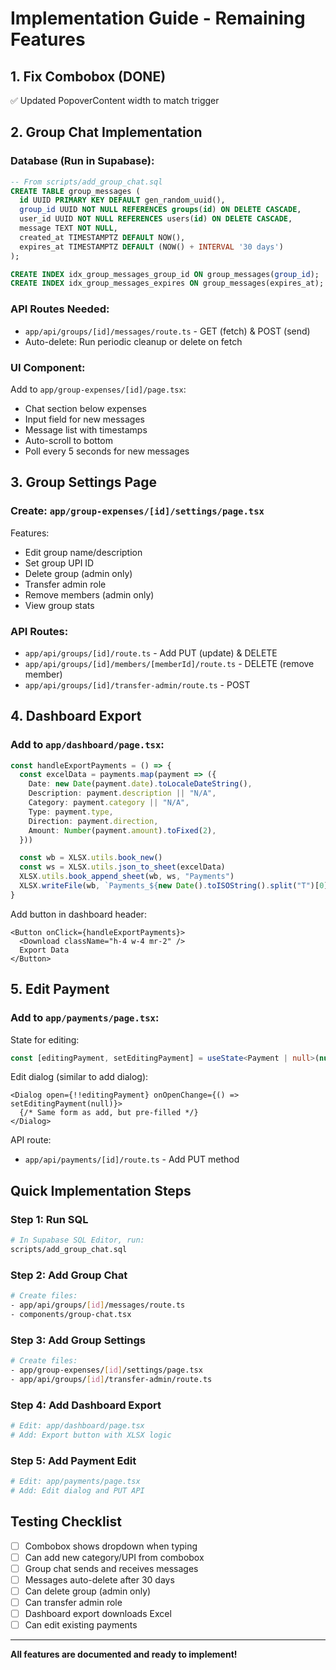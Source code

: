 # Implementation Guide - Remaining Features

## 1. Fix Combobox (DONE)
✅ Updated PopoverContent width to match trigger

## 2. Group Chat Implementation

### Database (Run in Supabase):
```sql
-- From scripts/add_group_chat.sql
CREATE TABLE group_messages (
  id UUID PRIMARY KEY DEFAULT gen_random_uuid(),
  group_id UUID NOT NULL REFERENCES groups(id) ON DELETE CASCADE,
  user_id UUID NOT NULL REFERENCES users(id) ON DELETE CASCADE,
  message TEXT NOT NULL,
  created_at TIMESTAMPTZ DEFAULT NOW(),
  expires_at TIMESTAMPTZ DEFAULT (NOW() + INTERVAL '30 days')
);

CREATE INDEX idx_group_messages_group_id ON group_messages(group_id);
CREATE INDEX idx_group_messages_expires ON group_messages(expires_at);
```

### API Routes Needed:
- `app/api/groups/[id]/messages/route.ts` - GET (fetch) & POST (send)
- Auto-delete: Run periodic cleanup or delete on fetch

### UI Component:
Add to `app/group-expenses/[id]/page.tsx`:
- Chat section below expenses
- Input field for new messages
- Message list with timestamps
- Auto-scroll to bottom
- Poll every 5 seconds for new messages

## 3. Group Settings Page

### Create: `app/group-expenses/[id]/settings/page.tsx`

Features:
- Edit group name/description
- Set group UPI ID
- Delete group (admin only)
- Transfer admin role
- Remove members (admin only)
- View group stats

### API Routes:
- `app/api/groups/[id]/route.ts` - Add PUT (update) & DELETE
- `app/api/groups/[id]/members/[memberId]/route.ts` - DELETE (remove member)
- `app/api/groups/[id]/transfer-admin/route.ts` - POST

## 4. Dashboard Export

### Add to `app/dashboard/page.tsx`:

```typescript
const handleExportPayments = () => {
  const excelData = payments.map(payment => ({
    Date: new Date(payment.date).toLocaleDateString(),
    Description: payment.description || "N/A",
    Category: payment.category || "N/A",
    Type: payment.type,
    Direction: payment.direction,
    Amount: Number(payment.amount).toFixed(2),
  }))

  const wb = XLSX.utils.book_new()
  const ws = XLSX.utils.json_to_sheet(excelData)
  XLSX.utils.book_append_sheet(wb, ws, "Payments")
  XLSX.writeFile(wb, `Payments_${new Date().toISOString().split("T")[0]}.xlsx`)
}
```

Add button in dashboard header:
```tsx
<Button onClick={handleExportPayments}>
  <Download className="h-4 w-4 mr-2" />
  Export Data
</Button>
```

## 5. Edit Payment

### Add to `app/payments/page.tsx`:

State for editing:
```typescript
const [editingPayment, setEditingPayment] = useState<Payment | null>(null)
```

Edit dialog (similar to add dialog):
```tsx
<Dialog open={!!editingPayment} onOpenChange={() => setEditingPayment(null)}>
  {/* Same form as add, but pre-filled */}
</Dialog>
```

API route:
- `app/api/payments/[id]/route.ts` - Add PUT method

## Quick Implementation Steps

### Step 1: Run SQL
```bash
# In Supabase SQL Editor, run:
scripts/add_group_chat.sql
```

### Step 2: Add Group Chat
```bash
# Create files:
- app/api/groups/[id]/messages/route.ts
- components/group-chat.tsx
```

### Step 3: Add Group Settings
```bash
# Create files:
- app/group-expenses/[id]/settings/page.tsx
- app/api/groups/[id]/transfer-admin/route.ts
```

### Step 4: Add Dashboard Export
```bash
# Edit: app/dashboard/page.tsx
# Add: Export button with XLSX logic
```

### Step 5: Add Payment Edit
```bash
# Edit: app/payments/page.tsx
# Add: Edit dialog and PUT API
```

## Testing Checklist

- [ ] Combobox shows dropdown when typing
- [ ] Can add new category/UPI from combobox
- [ ] Group chat sends and receives messages
- [ ] Messages auto-delete after 30 days
- [ ] Can delete group (admin only)
- [ ] Can transfer admin role
- [ ] Dashboard export downloads Excel
- [ ] Can edit existing payments

---

**All features are documented and ready to implement!**
